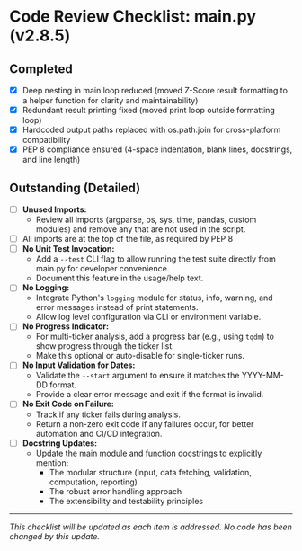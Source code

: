 # Code Review Checklist: main.py (v2.8.5)

## Completed
- [x] Deep nesting in main loop reduced (moved Z-Score result formatting to a helper function for clarity and maintainability)
- [x] Redundant result printing fixed (moved print loop outside formatting loop)
- [x] Hardcoded output paths replaced with os.path.join for cross-platform compatibility
- [x] PEP 8 compliance ensured (4-space indentation, blank lines, docstrings, and line length)

## Outstanding (Detailed)
- [ ] **Unused Imports:**
    - Review all imports (argparse, os, sys, time, pandas, custom modules) and remove any that are not used in the script.
- [ ] All imports are at the top of the file, as required by PEP 8
- [ ] **No Unit Test Invocation:**
    - Add a `--test` CLI flag to allow running the test suite directly from main.py for developer convenience.
    - Document this feature in the usage/help text.
- [ ] **No Logging:**
    - Integrate Python's `logging` module for status, info, warning, and error messages instead of print statements.
    - Allow log level configuration via CLI or environment variable.
- [ ] **No Progress Indicator:**
    - For multi-ticker analysis, add a progress bar (e.g., using `tqdm`) to show progress through the ticker list.
    - Make this optional or auto-disable for single-ticker runs.
- [ ] **No Input Validation for Dates:**
    - Validate the `--start` argument to ensure it matches the YYYY-MM-DD format.
    - Provide a clear error message and exit if the format is invalid.
- [ ] **No Exit Code on Failure:**
    - Track if any ticker fails during analysis.
    - Return a non-zero exit code if any failures occur, for better automation and CI/CD integration.
- [ ] **Docstring Updates:**
    - Update the main module and function docstrings to explicitly mention:
        - The modular structure (input, data fetching, validation, computation, reporting)
        - The robust error handling approach
        - The extensibility and testability principles

---

*This checklist will be updated as each item is addressed. No code has been changed by this update.*

